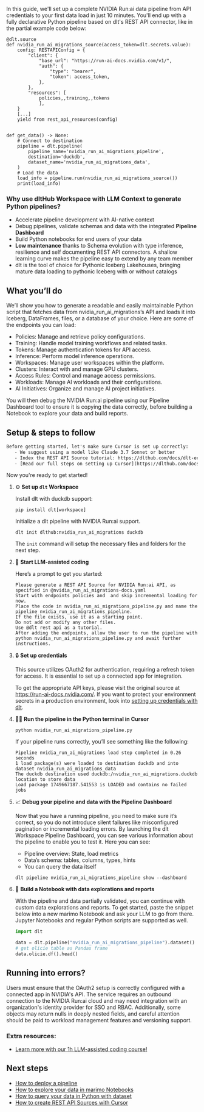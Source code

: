 In this guide, we'll set up a complete NVIDIA Run:ai data pipeline from API credentials to your first data load in just 10 minutes. You'll end up with a fully declarative Python pipeline based on dlt's REST API connector, like in the partial example code below:

```python-outcome
@dlt.source
def nvidia_run_ai_migrations_source(access_token=dlt.secrets.value):
    config: RESTAPIConfig = {
        "client": {
            "base_url": "https://run-ai-docs.nvidia.com/v1/",
            "auth": {
                "type": "bearer",
                "token": access_token,
            },
        },
        "resources": [
            policies,,training,,tokens
            ],
    }
    [...]
    yield from rest_api_resources(config)


def get_data() -> None:
    # Connect to destination
    pipeline = dlt.pipeline(
        pipeline_name='nvidia_run_ai_migrations_pipeline',
        destination='duckdb',
        dataset_name='nvidia_run_ai_migrations_data', 
    )
    # Load the data
    load_info = pipeline.run(nvidia_run_ai_migrations_source())
    print(load_info) 
```

### Why use dltHub Workspace with LLM Context to generate Python pipelines?

- Accelerate pipeline development with AI-native context
- Debug pipelines, validate schemas and data with the integrated **Pipeline Dashboard**
- Build Python notebooks for end users of your data
- **Low maintenance** thanks to Schema evolution with type inference, resilience and self documenting REST API connectors. A shallow learning curve makes the pipeline easy to extend by any team member
- dlt is the tool of choice for Pythonic Iceberg Lakehouses, bringing mature data loading to pythonic Iceberg with or without catalogs

## What you’ll do

We’ll show you how to generate a readable and easily maintainable Python script that fetches data from nvidia_run_ai_migrations’s API and loads it into Iceberg, DataFrames, files, or a database of your choice. Here are some of the endpoints you can load:

- Policies: Manage and retrieve policy configurations.
- Training: Handle model training workflows and related tasks.
- Tokens: Manage authentication tokens for API access.
- Inference: Perform model inference operations.
- Workspaces: Manage user workspaces within the platform.
- Clusters: Interact with and manage GPU clusters.
- Access Rules: Control and manage access permissions.
- Workloads: Manage AI workloads and their configurations.
- AI Initiatives: Organize and manage AI project initiatives.

You will then debug the NVIDIA Run:ai pipeline using our Pipeline Dashboard tool to ensure it is copying the data correctly, before building a Notebook to explore your data and build reports.

## Setup & steps to follow

```default
Before getting started, let's make sure Cursor is set up correctly:
   - We suggest using a model like Claude 3.7 Sonnet or better
   - Index the REST API Source tutorial: https://dlthub.com/docs/dlt-ecosystem/verified-sources/rest_api/ and add it to context as **@dlt rest api**
   - [Read our full steps on setting up Cursor](https://dlthub.com/docs/dlt-ecosystem/llm-tooling/cursor-restapi#23-configuring-cursor-with-documentation)
```

Now you're ready to get started!

1. ⚙️ **Set up `dlt` Workspace**
    
    Install dlt with duckdb support:
    ```shell
    pip install dlt[workspace]
    ```

    Initialize a dlt pipeline with NVIDIA Run:ai support.
    ```shell
    dlt init dlthub:nvidia_run_ai_migrations duckdb
    ```

    The `init` command will setup the necessary files and folders for the next step.
    
2. 🤠 **Start LLM-assisted coding**
    
    Here’s a prompt to get you started:
    
    ```prompt
    Please generate a REST API Source for NVIDIA Run:ai API, as specified in @nvidia_run_ai_migrations-docs.yaml 
    Start with endpoints policies and  and skip incremental loading for now. 
    Place the code in nvidia_run_ai_migrations_pipeline.py and name the pipeline nvidia_run_ai_migrations_pipeline. 
    If the file exists, use it as a starting point. 
    Do not add or modify any other files. 
    Use @dlt rest api as a tutorial. 
    After adding the endpoints, allow the user to run the pipeline with python nvidia_run_ai_migrations_pipeline.py and await further instructions.
    ```

    
3. 🔒 **Set up credentials** 
    
    This source utilizes OAuth2 for authentication, requiring a refresh token for access. It is essential to set up a connected app for integration.
    
    To get the appropriate API keys, please visit the original source at https://run-ai-docs.nvidia.com/.
    If you want to protect your environment secrets in a production environment, look into [setting up credentials with dlt](https://dlthub.com/docs/walkthroughs/add_credentials).
    
4. 🏃‍♀️ **Run the pipeline in the Python terminal in Cursor**
    
    ```shell
    python nvidia_run_ai_migrations_pipeline.py
    ```
    
    If your pipeline runs correctly, you’ll see something like the following:
    
    ```shell
    Pipeline nvidia_run_ai_migrations load step completed in 0.26 seconds
    1 load package(s) were loaded to destination duckdb and into dataset nvidia_run_ai_migrations_data
    The duckdb destination used duckdb:/nvidia_run_ai_migrations.duckdb location to store data
    Load package 1749667187.541553 is LOADED and contains no failed jobs
    ```
    
5. 📈 **Debug your pipeline and data with the Pipeline Dashboard**

    Now that you have a running pipeline, you need to make sure it’s correct, so you do not introduce silent failures like misconfigured pagination or incremental loading errors. By launching the dlt Workspace Pipeline Dashboard, you can see various information about the pipeline to enable you to test it. Here you can see:
    - Pipeline overview: State, load metrics
    - Data’s schema: tables, columns, types, hints
    - You can query the data itself
    
    ```shell
    dlt pipeline nvidia_run_ai_migrations_pipeline show --dashboard
    ```
    
6. 🐍 **Build a Notebook with data explorations and reports**

    With the pipeline and data partially validated, you can continue with custom data explorations and reports. To get started, paste the snippet below into a new marimo Notebook and ask your LLM to go from there. Jupyter Notebooks and regular Python scripts are supported as well.

    
    ```python
    import dlt

   data = dlt.pipeline("nvidia_run_ai_migrations_pipeline").dataset()
   # get olicie table as Pandas frame
   data.olicie.df().head()
    ```

## Running into errors?

Users must ensure that the OAuth2 setup is correctly configured with a connected app in NVIDIA's API. The service requires an outbound connection to the NVIDIA Run:ai cloud and may need integration with an organization's identity provider for SSO and RBAC. Additionally, some objects may return nulls in deeply nested fields, and careful attention should be paid to workload management features and versioning support.

### Extra resources:

- [Learn more with our 1h LLM-assisted coding course!](https://www.youtube.com/watch?v=GGid70rnJuM)

## Next steps

- [How to deploy a pipeline](https://dlthub.com/docs/walkthroughs/deploy-a-pipeline)
- [How to explore your data in marimo Notebooks](https://dlthub.com/docs/general-usage/dataset-access/marimo)
- [How to query your data in Python with dataset](https://dlthub.com/docs/general-usage/dataset-access/dataset)
- [How to create REST API Sources with Cursor](https://dlthub.com/docs/dlt-ecosystem/llm-tooling/cursor-restapi)